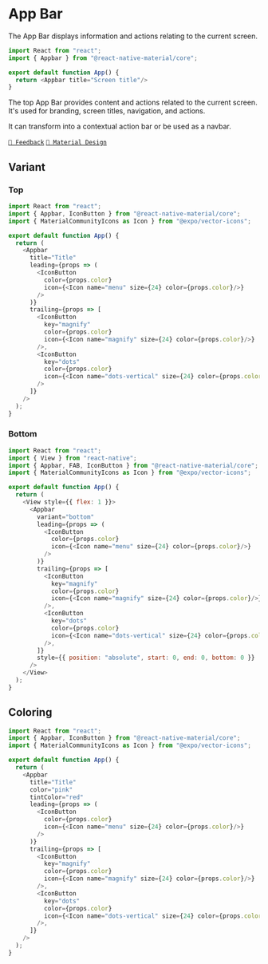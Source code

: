 # App Bar

The App Bar displays information and actions relating to the current screen.

```js with-preview
import React from "react";
import { Appbar } from "@react-native-material/core";

export default function App() {
  return <Appbar title="Screen title"/>
}
```

The top App Bar provides content and actions related to the current screen. It's used for branding, screen titles,
navigation, and actions.

It can transform into a contextual action bar or be used as a navbar.

[`💬 Feedback`](https://github.com/yamankatby/react-native-material/labels/component%3A%20Appbar)
[`🎨 Material Design`](https://material.io/components/app-bars-top)

## Variant

### Top

```js with-preview
import React from "react";
import { Appbar, IconButton } from "@react-native-material/core";
import { MaterialCommunityIcons as Icon } from "@expo/vector-icons";

export default function App() {
  return (
    <Appbar
      title="Title"
      leading={props => (
        <IconButton
          color={props.color}
          icon={<Icon name="menu" size={24} color={props.color}/>}
        />
      )}
      trailing={props => [
        <IconButton
          key="magnify"
          color={props.color}
          icon={<Icon name="magnify" size={24} color={props.color}/>}
        />,
        <IconButton
          key="dots"
          color={props.color}
          icon={<Icon name="dots-vertical" size={24} color={props.color}/>}
        />
      ]}
    />
  );
}
```

### Bottom

```js with-preivew
import React from "react";
import { View } from "react-native";
import { Appbar, FAB, IconButton } from "@react-native-material/core";
import { MaterialCommunityIcons as Icon } from "@expo/vector-icons";

export default function App() {
  return (
    <View style={{ flex: 1 }}>
      <Appbar
        variant="bottom"
        leading={props => (
          <IconButton
            color={props.color}
            icon={<Icon name="menu" size={24} color={props.color}/>}
          />
        )}
        trailing={props => [
          <IconButton
            key="magnify"
            color={props.color}
            icon={<Icon name="magnify" size={24} color={props.color}/>}
          />,
          <IconButton
            key="dots"
            color={props.color}
            icon={<Icon name="dots-vertical" size={24} color={props.color}/>}
          />,
        ]}
        style={{ position: "absolute", start: 0, end: 0, bottom: 0 }}
      />
    </View>
  );
}
```

## Coloring

```js with-preview
import React from "react";
import { Appbar, IconButton } from "@react-native-material/core";
import { MaterialCommunityIcons as Icon } from "@expo/vector-icons";

export default function App() {
  return (
    <Appbar
      title="Title"
      color="pink"
      tintColor="red"
      leading={props => (
        <IconButton
          color={props.color}
          icon={<Icon name="menu" size={24} color={props.color}/>}
        />
      )}
      trailing={props => [
        <IconButton
          key="magnify"
          color={props.color}
          icon={<Icon name="magnify" size={24} color={props.color}/>}
        />,
        <IconButton
          key="dots"
          color={props.color}
          icon={<Icon name="dots-vertical" size={24} color={props.color}/>}
        />,
      ]}
    />
  );
}
```